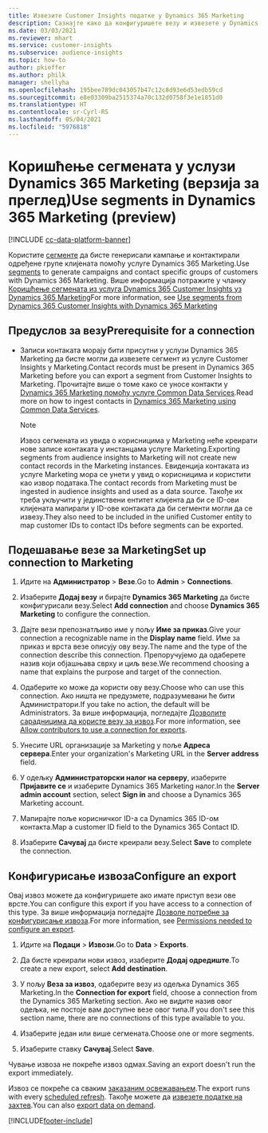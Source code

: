 ```yaml
---
title: Извезите Customer Insights податке у Dynamics 365 Marketing
description: Сазнајте како да конфигуришете везу и извезете у Dynamics 365 Marketing.
ms.date: 03/03/2021
ms.reviewer: mhart
ms.service: customer-insights
ms.subservice: audience-insights
ms.topic: how-to
author: pkieffer
ms.author: philk
manager: shellyha
ms.openlocfilehash: 195bee789dc043057b47c12c8d93e6d53edb59cd
ms.sourcegitcommit: e8e03309ba2515374a70c132d0758f3e1e1851d0
ms.translationtype: HT
ms.contentlocale: sr-Cyrl-RS
ms.lasthandoff: 05/04/2021
ms.locfileid: "5976818"
---
```

# <a name="use-segments-in-dynamics-365-marketing-preview"></a><span data-ttu-id="e8a03-103">Коришћење сегмената у услузи Dynamics 365 Marketing (верзија за преглед)</span><span class="sxs-lookup"><span data-stu-id="e8a03-103">Use segments in Dynamics 365 Marketing (preview)</span></span>

[!INCLUDE [cc-data-platform-banner](../includes/cc-data-platform-banner.md)]

<span data-ttu-id="e8a03-104">Користите [сегменте](segments.md) да бисте генерисали кампање и контактирали одређене групе клијената помоћу услуге Dynamics 365 Marketing.</span><span class="sxs-lookup"><span data-stu-id="e8a03-104">Use [segments](segments.md) to generate campaigns and contact specific groups of customers with Dynamics 365 Marketing.</span></span> <span data-ttu-id="e8a03-105">Више информација потражите у чланку [Коришћење сегмената из услуга Dynamics 365 Customer Insights уз Dynamics 365 Marketing](/dynamics365/marketing/customer-insights-segments)</span><span class="sxs-lookup"><span data-stu-id="e8a03-105">For more information, see [Use segments from Dynamics 365 Customer Insights with Dynamics 365 Marketing](/dynamics365/marketing/customer-insights-segments)</span></span>

## <a name="prerequisite-for-a-connection"></a><span data-ttu-id="e8a03-106">Предуслов за везу</span><span class="sxs-lookup"><span data-stu-id="e8a03-106">Prerequisite for a connection</span></span>

- <span data-ttu-id="e8a03-107">Записи контаката морају бити присутни у услузи Dynamics 365 Marketing да бисте могли да извезете сегмент из услуге Customer Insights у Marketing.</span><span class="sxs-lookup"><span data-stu-id="e8a03-107">Contact records must be present in Dynamics 365 Marketing before you can export a segment from Customer Insights to Marketing.</span></span> <span data-ttu-id="e8a03-108">Прочитајте више о томе како се уносе контакти у [Dynamics 365 Marketing помоћу услуге Common Data Services](connect-power-query.md).</span><span class="sxs-lookup"><span data-stu-id="e8a03-108">Read more on how to ingest contacts in [Dynamics 365 Marketing using Common Data Services](connect-power-query.md).</span></span>

  > [!NOTE]
  > <span data-ttu-id="e8a03-109">Извоз сегмената из увида о корисницима у Marketing неће креирати нове записе контаката у инстанцама услуге Marketing.</span><span class="sxs-lookup"><span data-stu-id="e8a03-109">Exporting segments from audience insights to Marketing will not create new contact records in the Marketing instances.</span></span> <span data-ttu-id="e8a03-110">Евиденција контаката из услуге Marketing мора се унети у увид о корисницима и користити као извор података.</span><span class="sxs-lookup"><span data-stu-id="e8a03-110">The contact records from Marketing must be ingested in audience insights and used as a data source.</span></span> <span data-ttu-id="e8a03-111">Такође их треба укључити у јединствени ентитет клијента да би се ID-ови клијената мапирали у ID-ове контаката да би сегменти могли да се извезу.</span><span class="sxs-lookup"><span data-stu-id="e8a03-111">They also need to be included in the unified Customer entity to map customer IDs to contact IDs before segments can be exported.</span></span>

## <a name="set-up-connection-to-marketing"></a><span data-ttu-id="e8a03-112">Подешавање везе за Marketing</span><span class="sxs-lookup"><span data-stu-id="e8a03-112">Set up connection to Marketing</span></span>

1. <span data-ttu-id="e8a03-113">Идите на **Администратор** > **Везе**.</span><span class="sxs-lookup"><span data-stu-id="e8a03-113">Go to **Admin** > **Connections**.</span></span>

1. <span data-ttu-id="e8a03-114">Изаберите **Додај везу** и бирајте **Dynamics 365 Marketing** да бисте конфигурисали везу.</span><span class="sxs-lookup"><span data-stu-id="e8a03-114">Select **Add connection** and choose **Dynamics 365 Marketing** to configure the connection.</span></span>

1. <span data-ttu-id="e8a03-115">Дајте вези препознатљиво име у пољу **Име за приказ**.</span><span class="sxs-lookup"><span data-stu-id="e8a03-115">Give your connection a recognizable name in the **Display name** field.</span></span> <span data-ttu-id="e8a03-116">Име за приказ и врста везе описују ову везу.</span><span class="sxs-lookup"><span data-stu-id="e8a03-116">The name and the type of the connection describe this connection.</span></span> <span data-ttu-id="e8a03-117">Препоручујемо да одаберете назив који објашњава сврху и циљ везе.</span><span class="sxs-lookup"><span data-stu-id="e8a03-117">We recommend choosing a name that explains the purpose and target of the connection.</span></span>

1. <span data-ttu-id="e8a03-118">Одаберите ко може да користи ову везу.</span><span class="sxs-lookup"><span data-stu-id="e8a03-118">Choose who can use this connection.</span></span> <span data-ttu-id="e8a03-119">Ако ништа не предузмете, подразумевани ће бити Администратори.</span><span class="sxs-lookup"><span data-stu-id="e8a03-119">If you take no action, the default will be Administrators.</span></span> <span data-ttu-id="e8a03-120">За више информација, погледајте [Дозволите сарадницима да користе везу за извоз](connections.md#allow-contributors-to-use-a-connection-for-exports).</span><span class="sxs-lookup"><span data-stu-id="e8a03-120">For more information, see [Allow contributors to use a connection for exports](connections.md#allow-contributors-to-use-a-connection-for-exports).</span></span>

1. <span data-ttu-id="e8a03-121">Унесите URL организације за Marketing у поље **Адреса сервера**.</span><span class="sxs-lookup"><span data-stu-id="e8a03-121">Enter your organization's Marketing URL in the **Server address** field.</span></span>

1. <span data-ttu-id="e8a03-122">У одељку **Администраторски налог на серверу**, изаберите **Пријавите се** и изаберите Dynamics 365 Marketing налог.</span><span class="sxs-lookup"><span data-stu-id="e8a03-122">In the **Server admin account** section, select **Sign in** and choose a Dynamics 365 Marketing account.</span></span>

1. <span data-ttu-id="e8a03-123">Мапирајте поље корисничког ID-а са Dynamics 365 ID-ом контакта.</span><span class="sxs-lookup"><span data-stu-id="e8a03-123">Map a customer ID field to the Dynamics 365 Contact ID.</span></span>

1. <span data-ttu-id="e8a03-124">Изаберите **Сачувај** да бисте креирали везу.</span><span class="sxs-lookup"><span data-stu-id="e8a03-124">Select **Save** to complete the connection.</span></span> 

## <a name="configure-an-export"></a><span data-ttu-id="e8a03-125">Конфигурисање извоза</span><span class="sxs-lookup"><span data-stu-id="e8a03-125">Configure an export</span></span>

<span data-ttu-id="e8a03-126">Овај извоз можете да конфигуришете ако имате приступ вези ове врсте.</span><span class="sxs-lookup"><span data-stu-id="e8a03-126">You can configure this export if you have access to a connection of this type.</span></span> <span data-ttu-id="e8a03-127">За више информација погледајте [Дозволе потребне за конфигурисање извоза](export-destinations.md#set-up-a-new-export).</span><span class="sxs-lookup"><span data-stu-id="e8a03-127">For more information, see [Permissions needed to configure an export](export-destinations.md#set-up-a-new-export).</span></span>

1. <span data-ttu-id="e8a03-128">Идите на **Подаци** > **Извози**.</span><span class="sxs-lookup"><span data-stu-id="e8a03-128">Go to **Data** > **Exports**.</span></span>

1. <span data-ttu-id="e8a03-129">Да бисте креирали нови извоз, изаберите **Додај одредиште**.</span><span class="sxs-lookup"><span data-stu-id="e8a03-129">To create a new export, select **Add destination**.</span></span>

1. <span data-ttu-id="e8a03-130">У пољу **Веза за извоз**, одаберите везу из одељка Dynamics 365 Marketing.</span><span class="sxs-lookup"><span data-stu-id="e8a03-130">In the **Connection for export** field, choose a connection from the Dynamics 365 Marketing section.</span></span> <span data-ttu-id="e8a03-131">Ако не видите назив овог одељка, не постоје вам доступне везе овог типа.</span><span class="sxs-lookup"><span data-stu-id="e8a03-131">If you don't see this section name, there are no connections of this type available to you.</span></span>

1. <span data-ttu-id="e8a03-132">Изаберите један или више сегмената.</span><span class="sxs-lookup"><span data-stu-id="e8a03-132">Choose one or more segments.</span></span>

1. <span data-ttu-id="e8a03-133">Изаберите ставку **Сачувај**.</span><span class="sxs-lookup"><span data-stu-id="e8a03-133">Select **Save**.</span></span>

<span data-ttu-id="e8a03-134">Чување извоза не покреће извоз одмах.</span><span class="sxs-lookup"><span data-stu-id="e8a03-134">Saving an export doesn't run the export immediately.</span></span>

<span data-ttu-id="e8a03-135">Извоз се покреће са сваким [заказаним освежавањем](system.md#schedule-tab).</span><span class="sxs-lookup"><span data-stu-id="e8a03-135">The export runs with every [scheduled refresh](system.md#schedule-tab).</span></span> <span data-ttu-id="e8a03-136">Такође можете да [извезете податке на захтев](export-destinations.md#run-exports-on-demand).</span><span class="sxs-lookup"><span data-stu-id="e8a03-136">You can also [export data on demand](export-destinations.md#run-exports-on-demand).</span></span> 

[!INCLUDE[footer-include](../includes/footer-banner.md)]
